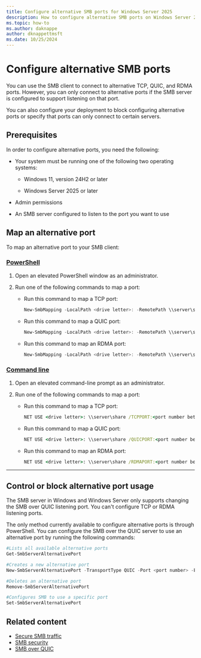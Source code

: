 ```yaml
---
title: Configure alternative SMB ports for Windows Server 2025
description: How to configure alternative SMB ports on Windows Server 2025
ms.topic: how-to
ms.author: daknappe
author: dknappettmsft
ms.date: 10/25/2024
---
```


# Configure alternative SMB ports

You can use the SMB client to connect to alternative TCP, QUIC, and RDMA ports. However, you can only connect to alternative ports if the SMB server is configured to support listening on that port.

You can also configure your deployment to block configuring alternative ports or specify that ports can only connect to certain servers.

## Prerequisites

In order to configure alternative ports, you need the following:

- Your system must be running one of the following two operating systems:

  - Windows 11, version 24H2 or later

  - Windows Server 2025 or later

- Admin permissions

- An SMB server configured to listen to the port you want to use

## Map an alternative port

To map an alternative port to your SMB client:

### [PowerShell](#tab/powershell)

1. Open an elevated PowerShell window as an administrator.

1. Run one of the following commands to map a port:

   - Run this command to map a TCP port:

     ```powershell
     New-SmbMapping -LocalPath <drive letter>: -RemotePath \\server\share -TcpPort <port number between 0 and 65536>
     ```

   - Run this command to map a QUIC port:

     ```powershell
     New-SmbMapping -LocalPath <drive letter>: -RemotePath \\server\share -QuicPort <port number between 0 and 65536>
     ```

   - Run this command to map an RDMA port:

     ```powershell
     New-SmbMapping -LocalPath <drive letter>: -RemotePath \\server\share -RdmaPort <port number between 0 and 65536>
     ```

### [Command line](#tab/command-line)

1. Open an elevated command-line prompt as an administrator.

1. Run one of the following commands to map a port:

   - Run this command to map a TCP port:

     ```cmd
     NET USE <drive letter>: \\server\share /TCPPORT:<port number between 0 and 65536>
     ```

   - Run this command to map a QUIC port:

     ```cmd
     NET USE <drive letter>: \\server\share /QUICPORT:<port number between 0 and 65536>
     ```

   - Run this command to map an RDMA port:

     ```cmd
     NET USE <drive letter>: \\server\share /RDMAPORT:<port number between 0 and 65536>
     ```

---

## Control or block alternative port usage

The SMB server in Windows and Windows Server only supports changing the SMB over QUIC listening port. You can't configure TCP or RDMA listening ports.

The only method currently available to configure alternative ports is through PowerShell. You can configure the SMB over the QUIC server to use an alternative port by running the following commands:

```powershell
#Lists all available alternative ports
Get-SmbServerAlternativePort 

#Creates a new alternative port
New-SmbServerAlternativePort -TransportType QUIC -Port <port number> -EnableInstances Default

#Deletes an alternative port
Remove-SmbServerAlternativePort

#Configures SMB to use a specific port
Set-SmbServerAlternativePort
```

## Related content

- [Secure SMB traffic](smb-secure-traffic.md)
- [SMB security](smb-security.md)
- [SMB over QUIC](smb-over-quic.md)
